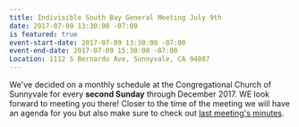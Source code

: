 ```yaml
---
title: Indivisible South Bay General Meeting July 9th
date: 2017-07-09 13:30:00 -07:00
is featured: true
event-start-date: 2017-07-09 13:30:00 -07:00
event-end-date: 2017-07-09 15:30:00 -07:00
Location: 1112 S Bernardo Ave, Sunnyvale, CA 94087
---
```


We've decided on a monthly schedule at the Congregational Church of Sunnyvale for every **second Sunday** through December 2017. WE look forward to meeting you there! Closer to the time of the meeting we will have an agenda for you but also make sure to check out [last meeting's minutes](https://docs.google.com/document/d/1IdG58hftaUgnSUY2mreknvaCUovNe5vfjeADW_ERqdQ/edit?usp=sharing).